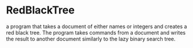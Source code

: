 # RedBlackTree

a program that takes a document of either names or integers and creates a red black tree. The program takes commands from a document and writes the result to another document similarly to the lazy binary search tree.
